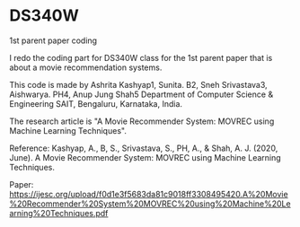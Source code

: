 # DS340W
1st parent paper coding

I redo the coding part for DS340W class for the 1st parent paper that is about a movie recommendation systems.

This code is made by 
Ashrita Kashyap1,
Sunita. B2,
Sneh Srivastava3,
Aishwarya. PH4,
Anup Jung Shah5
Department of Computer Science & Engineering
SAIT, Bengaluru, Karnataka, India.

The research article is "A Movie Recommender System: MOVREC using Machine Learning Techniques".

Reference:
Kashyap, A., B, S., Srivastava, S., PH, A., &amp; Shah, A. J. (2020, June). A Movie Recommender System: MOVREC using Machine Learning Techniques. 

Paper:
https://ijesc.org/upload/f0d1e3f5683da81c9018ff3308495420.A%20Movie%20Recommender%20System%20MOVREC%20using%20Machine%20Learning%20Techniques.pdf
